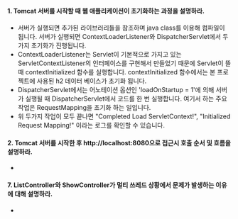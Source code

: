 #### 1. Tomcat 서버를 시작할 때 웹 애플리케이션이 초기화하는 과정을 설명하라.
* 서버가 실행되면 추가된 라이브러리들을 참조하며 java class를 이용해 컴파일이 됩니다. 서버가 실행되면 ContextLoaderListener와 DispatcherServlet에서 두 가지 초기화가 진행됩니다. 
* ContextLoaderListener는 Servlet이 기본적으로 가지고 있는 ServletContextListener의 인터페이스를 구현해서 만들었기 때문에 Servlet이 뜰 때 contextInitialized 함수를 실행합니다. contextInitialized 함수에서는 본 프로젝트에 사용된 h2 데이터 베이스가 초기화 됩니다. 
* DispatcherServlet에서는 어노테이션 옵션인 'loadOnStartup = 1'에 의해 서버가 실행될 때 DispatcherServlet에서 코드를 한 번 실행합니다. 여기서 하는 주요 작업은 RequestMapping을 초기화 하는 일입니다.
* 위 두가지 작업이 모두 끝나면 "Completed Load ServletContext!", "Initialized Request Mapping!" 이라는 로그를 확인할 수 있습니다.


#### 2. Tomcat 서버를 시작한 후 http://localhost:8080으로 접근시 호출 순서 및 흐름을 설명하라.
* 

#### 7. ListController와 ShowController가 멀티 쓰레드 상황에서 문제가 발생하는 이유에 대해 설명하라.
* 

